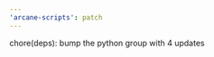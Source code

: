 ```yaml
---
'arcane-scripts': patch
---
```


<!-- markdownlint-disable MD041 -->chore(deps): bump the python group with 4 updates
